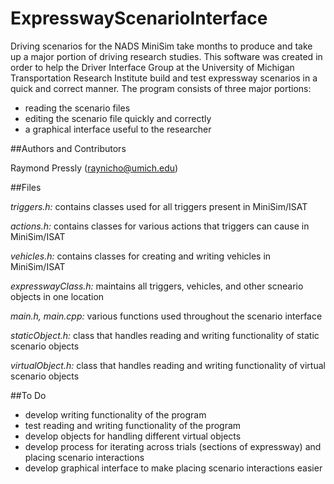 # ExpresswayScenarioInterface

Driving scenarios for the NADS MiniSim take months to produce and take up a major portion of driving research studies. This software was created in order to help the Driver Interface Group at the University of Michigan Transportation Research Institute build and test expressway scenarios in a quick and correct manner. The program consists of three major portions:

- reading the scenario files
- editing the scenario file quickly and correctly
- a graphical interface useful to the researcher

##Authors and Contributors

Raymond Pressly (raynicho@umich.edu)

##Files

*triggers.h:* contains classes used for all triggers present in MiniSim/ISAT

*actions.h:* contains classes for various actions that triggers can cause in MiniSim/ISAT

*vehicles.h:* contains classes for creating and writing vehicles in MiniSim/ISAT

*expresswayClass.h:* maintains all triggers, vehicles, and other scneario objects in one location

*main.h, main.cpp:* various functions used throughout the scenario interface

*staticObject.h:* class that handles reading and writing functionality of static scenario objects 

*virtualObject.h:* class that handles reading and writing functionality of virtual scenario objects 

##To Do
- develop writing functionality of the program
- test reading and writing functionality of the program
- develop objects for handling different virtual objects
- develop process for iterating across trials (sections of expressway) and placing scenario interactions
- develop graphical interface to make placing scenario interactions easier
